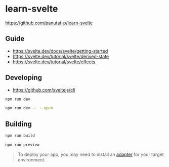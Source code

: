 # learn-svelte

https://github.com/panutat-p/learn-svelte

## Guide

- https://svelte.dev/docs/svelte/getting-started
- https://svelte.dev/tutorial/svelte/derived-state
- https://svelte.dev/tutorial/svelte/effects

## Developing

- https://github.com/sveltejs/cli

```sh
npm run dev
```

```sh
npm run dev -- --open
```

## Building

```sh
npm run build
```

```sh
npm run preview
```

> To deploy your app, you may need to install an [adapter](https://svelte.dev/docs/kit/adapters) for your target environment.
